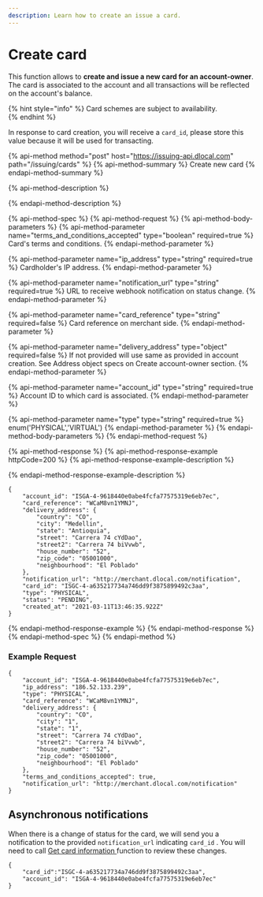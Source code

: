 ```yaml
---
description: Learn how to create an issue a card.
---
```


# Create card

This function allows to **create and issue a new card for an account-owner**. The card is associated to the account and all transactions will be reflected on the account's balance.

{% hint style="info" %}
Card schemes are subject to availability.  
{% endhint %}

In response to card creation, you will receive a `card_id`, please store this value because it will be used for transacting.

{% api-method method="post" host="https://issuing-api.dlocal.com" path="/issuing/cards" %}
{% api-method-summary %}
Create new card
{% endapi-method-summary %}

{% api-method-description %}

{% endapi-method-description %}

{% api-method-spec %}
{% api-method-request %}
{% api-method-body-parameters %}
{% api-method-parameter name="terms\_and\_conditions\_accepted" type="boolean" required=true %}
Card's terms and conditions.
{% endapi-method-parameter %}

{% api-method-parameter name="ip\_address" type="string" required=true %}
Cardholder's IP address. 
{% endapi-method-parameter %}

{% api-method-parameter name="notification\_url" type="string" required=true %}
URL to receive webhook notification on status change.
{% endapi-method-parameter %}

{% api-method-parameter name="card\_reference" type="string" required=false %}
Card reference on merchant side.
{% endapi-method-parameter %}

{% api-method-parameter name="delivery\_address" type="object" required=false %}
If not provided will use same as provided in account creation. See Address object specs on Create account-owner section.
{% endapi-method-parameter %}

{% api-method-parameter name="account\_id" type="string" required=true %}
Account ID to which card is associated.
{% endapi-method-parameter %}

{% api-method-parameter name="type" type="string" required=true %}
enum\('PHYSICAL','VIRTUAL'\)
{% endapi-method-parameter %}
{% endapi-method-body-parameters %}
{% endapi-method-request %}

{% api-method-response %}
{% api-method-response-example httpCode=200 %}
{% api-method-response-example-description %}

{% endapi-method-response-example-description %}

```
{
    "account_id": "ISGA-4-9618440e0abe4fcfa77575319e6eb7ec",
    "card_reference": "WCaM8vn1YMNJ",
    "delivery_address": {
        "country": "CO",
        "city": "Medellin",
        "state": "Antioquia",
        "street": "Carrera 74 cYdDao",
        "street2": "Carrera 74 biVvwb",
        "house_number": "52",
        "zip_code": "05001000",
        "neighbourhood": "El Poblado"
    },
    "notification_url": "http://merchant.dlocal.com/notification",
    "card_id": "ISGC-4-a635217734a746dd9f3875899492c3aa",
    "type": "PHYSICAL",
    "status": "PENDING",
    "created_at": "2021-03-11T13:46:35.922Z"
}
```
{% endapi-method-response-example %}
{% endapi-method-response %}
{% endapi-method-spec %}
{% endapi-method %}

### Example Request

```text
{
    "account_id": "ISGA-4-9618440e0abe4fcfa77575319e6eb7ec",
    "ip_address": "186.52.133.239",
    "type": "PHYSICAL",
    "card_reference": "WCaM8vn1YMNJ",
    "delivery_address": {
        "country": "CO",
        "city": "1",
        "state": "1",
        "street": "Carrera 74 cYdDao",
        "street2": "Carrera 74 biVvwb",
        "house_number": "52",
        "zip_code": "05001000",
        "neighbourhood": "El Poblado"
    },
    "terms_and_conditions_accepted": true,
    "notification_url": "http://merchant.dlocal.com/notification"
}
```

## Asynchronous notifications

When there is a change of status for the card, we will send you a notification to the provided `notification_url` indicating `card_id` . You will need to call [Get card information ](get-card-information.md)function to review these changes.

```text
{ 
    "card_id":"ISGC-4-a635217734a746dd9f3875899492c3aa", 
    "account_id": "ISGA-4-9618440e0abe4fcfa77575319e6eb7ec" 
}
```

#### 


